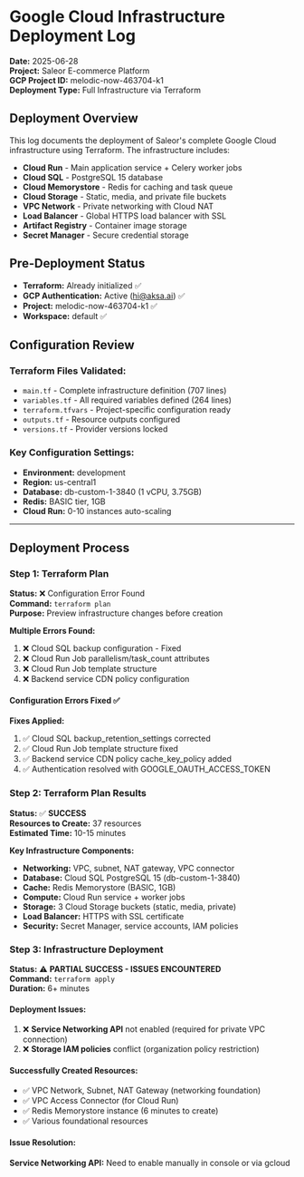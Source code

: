 # Google Cloud Infrastructure Deployment Log

**Date:** 2025-06-28  
**Project:** Saleor E-commerce Platform  
**GCP Project ID:** melodic-now-463704-k1  
**Deployment Type:** Full Infrastructure via Terraform  

## Deployment Overview

This log documents the deployment of Saleor's complete Google Cloud infrastructure using Terraform. The infrastructure includes:

- **Cloud Run** - Main application service + Celery worker jobs
- **Cloud SQL** - PostgreSQL 15 database 
- **Cloud Memorystore** - Redis for caching and task queue
- **Cloud Storage** - Static, media, and private file buckets
- **VPC Network** - Private networking with Cloud NAT
- **Load Balancer** - Global HTTPS load balancer with SSL
- **Artifact Registry** - Container image storage
- **Secret Manager** - Secure credential storage

## Pre-Deployment Status

- **Terraform:** Already initialized ✅
- **GCP Authentication:** Active (hi@aksa.ai) ✅  
- **Project:** melodic-now-463704-k1 ✅
- **Workspace:** default ✅

## Configuration Review

### Terraform Files Validated:
- `main.tf` - Complete infrastructure definition (707 lines)
- `variables.tf` - All required variables defined (264 lines)  
- `terraform.tfvars` - Project-specific configuration ready
- `outputs.tf` - Resource outputs configured
- `versions.tf` - Provider versions locked

### Key Configuration Settings:
- **Environment:** development
- **Region:** us-central1
- **Database:** db-custom-1-3840 (1 vCPU, 3.75GB)
- **Redis:** BASIC tier, 1GB
- **Cloud Run:** 0-10 instances auto-scaling

---

## Deployment Process

### Step 1: Terraform Plan
**Status:** ❌ Configuration Error Found  
**Command:** `terraform plan`  
**Purpose:** Preview infrastructure changes before creation

**Multiple Errors Found:**
1. ❌ Cloud SQL backup configuration - Fixed
2. ❌ Cloud Run Job parallelism/task_count attributes
3. ❌ Cloud Run Job template structure
4. ❌ Backend service CDN policy configuration

#### Configuration Errors Fixed ✅

**Fixes Applied:**
1. ✅ Cloud SQL backup_retention_settings corrected
2. ✅ Cloud Run Job template structure fixed  
3. ✅ Backend service CDN policy cache_key_policy added
4. ✅ Authentication resolved with GOOGLE_OAUTH_ACCESS_TOKEN

### Step 2: Terraform Plan Results
**Status:** ✅ **SUCCESS**  
**Resources to Create:** 37 resources  
**Estimated Time:** 10-15 minutes

**Key Infrastructure Components:**
- **Networking:** VPC, subnet, NAT gateway, VPC connector
- **Database:** Cloud SQL PostgreSQL 15 (db-custom-1-3840)
- **Cache:** Redis Memorystore (BASIC, 1GB)
- **Compute:** Cloud Run service + worker jobs
- **Storage:** 3 Cloud Storage buckets (static, media, private)
- **Load Balancer:** HTTPS with SSL certificate
- **Security:** Secret Manager, service accounts, IAM policies

### Step 3: Infrastructure Deployment
**Status:** ⚠️ **PARTIAL SUCCESS - ISSUES ENCOUNTERED**  
**Command:** `terraform apply`  
**Duration:** 6+ minutes

#### Deployment Issues:
1. ❌ **Service Networking API** not enabled (required for private VPC connection)
2. ❌ **Storage IAM policies** conflict (organization policy restriction)

#### Successfully Created Resources:
- ✅ VPC Network, Subnet, NAT Gateway (networking foundation)
- ✅ VPC Access Connector (for Cloud Run)
- ✅ Redis Memorystore instance (6 minutes to create)
- ✅ Various foundational resources

#### Issue Resolution:

**Service Networking API:** Need to enable manually in console or via gcloud
